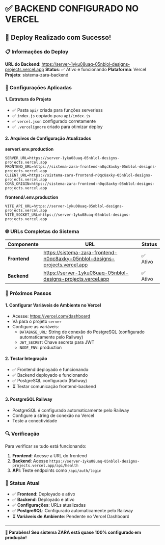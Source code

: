 # ✅ BACKEND CONFIGURADO NO VERCEL

## 🎉 Deploy Realizado com Sucesso!

### 📋 Informações do Deploy

**URL do Backend**: https://server-1yku08uaq-05nblol-designs-projects.vercel.app
**Status**: ✅ Ativo e funcionando
**Plataforma**: Vercel
**Projeto**: sistema-zara-backend

### 🔧 Configurações Aplicadas

#### 1. Estrutura do Projeto
- ✅ Pasta `api/` criada para funções serverless
- ✅ `index.js` copiado para `api/index.js`
- ✅ `vercel.json` configurado corretamente
- ✅ `.vercelignore` criado para otimizar deploy

#### 2. Arquivos de Configuração Atualizados

**server/.env.production**
```env
SERVER_URL=https://server-1yku08uaq-05nblol-designs-projects.vercel.app
FRONTEND_URL=https://sistema-zara-frontend-n0qc8axky-05nblol-designs-projects.vercel.app
CLIENT_URL=https://sistema-zara-frontend-n0qc8axky-05nblol-designs-projects.vercel.app
CORS_ORIGIN=https://sistema-zara-frontend-n0qc8axky-05nblol-designs-projects.vercel.app
```

**frontend/.env.production**
```env
VITE_API_URL=https://server-1yku08uaq-05nblol-designs-projects.vercel.app
VITE_SOCKET_URL=https://server-1yku08uaq-05nblol-designs-projects.vercel.app
```

### 🌐 URLs Completas do Sistema

| Componente | URL | Status |
|------------|-----|--------|
| **Frontend** | https://sistema-zara-frontend-n0qc8axky-05nblol-designs-projects.vercel.app | ✅ Ativo |
| **Backend** | https://server-1yku08uaq-05nblol-designs-projects.vercel.app | ✅ Ativo |

### 📝 Próximos Passos

#### 1. Configurar Variáveis de Ambiente no Vercel
- Acesse: https://vercel.com/dashboard
- Vá para o projeto `server`
- Configure as variáveis:
  - `DATABASE_URL`: String de conexão do PostgreSQL (configurado automaticamente pelo Railway)
  - `JWT_SECRET`: Chave secreta para JWT
  - `NODE_ENV`: production

#### 2. Testar Integração
- ✅ Frontend deployado e funcionando
- ✅ Backend deployado e funcionando
- ✅ PostgreSQL configurado (Railway)
- ⏳ Testar comunicação frontend-backend

#### 3. PostgreSQL Railway
- PostgreSQL é configurado automaticamente pelo Railway
- Configure a string de conexão no Vercel
- Teste a conectividade

### 🔍 Verificação

Para verificar se tudo está funcionando:

1. **Frontend**: Acesse a URL do frontend
2. **Backend**: Acesse `https://server-1yku08uaq-05nblol-designs-projects.vercel.app/api/health`
3. **API**: Teste endpoints como `/api/auth/login`

### 🎯 Status Atual

- ✅ **Frontend**: Deployado e ativo
- ✅ **Backend**: Deployado e ativo
- ✅ **Configurações**: URLs atualizadas
- ✅ **PostgreSQL**: Configurado automaticamente pelo Railway
- ⏳ **Variáveis de Ambiente**: Pendente no Vercel Dashboard

---

**🎉 Parabéns! Seu sistema ZARA está quase 100% configurado em produção!**